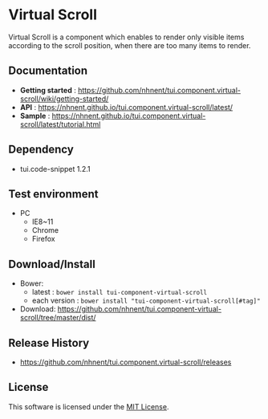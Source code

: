 # Virtual Scroll

Virtual Scroll is a component which enables to render only visible items according to the scroll position,
 when there are too many items to render.

## Documentation
* **Getting started** : https://github.com/nhnent/tui.component.virtual-scroll/wiki/getting-started/
* **API** : https://nhnent.github.io/tui.component.virtual-scroll/latest/
* **Sample** : https://nhnent.github.io/tui.component.virtual-scroll/latest/tutorial.html

## Dependency
* tui.code-snippet 1.2.1

## Test environment
* PC
	* IE8~11
	* Chrome
	* Firefox

## Download/Install
* Bower:
   * latest : `bower install tui-component-virtual-scroll`
   * each version : `bower install "tui-component-virtual-scroll[#tag]"`
* Download: https://github.com/nhnent/tui.component-virtual-scroll/tree/master/dist/

## Release History
* https://github.com/nhnent/tui.component.virtual-scroll/releases

## License
This software is licensed under the [MIT License](https://github.com/nhnent/tui.component.virtual-scroll/blob/master/LICENSE).
